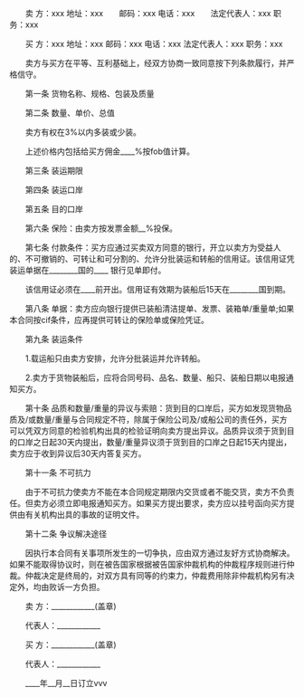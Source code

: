 
 　　卖 方：xxx 地址：xxx　　邮码：xxx 电话：xxx　　法定代表人：xxx 职务：xxx
 
 　　买 方：xxx 地址：xxx 邮码：xxx 电话：xxx 法定代表人：xxx 职务：xxx
 
 　　卖方与买方在平等、互利基础上，经双方协商一致同意按下列条款履行，并严格信守。
 
 　　第一条 货物名称、规格、包装及质量
 
 　　第二条 数量、单价、总值
 
 　　卖方有权在3%以内多装或少装。
 
 　　上述价格内包括给买方佣金____%按fob值计算。
 
 　　第三条 装运期限
 
 　　第四条 装运口岸
 
 　　第五条 目的口岸
 
 　　第六条 保险：由卖方按发票金额__%投保。
 
 　　第七条 付款条件：买方应通过买卖双方同意的银行，开立以卖方为受益人的、不可撤销的、可转让和可分割的、允许分批装运和转船的信用证。该信用证凭装运单据在________国的____ 银行见单即付。
 
 　　该信用证必须在____前开出。信用证有效期为装船后15天在________国到期。
 
 　　第八条 单据：卖方应向银行提供已装船清洁提单、发票、装箱单/重量单;如果本合同按cif条件，应再提供可转让的保险单或保险凭证。
 
 　　第九条 装运条件
 
 　　1.载运船只由卖方安排，允许分批装运并允许转船。
 
 　　2.卖方于货物装船后，应将合同号码、品名、数量、船只、装船日期以电报通知买方。
 
 　　第十条 品质和数量/重量的异议与索赔：货到目的口岸后，买方如发现货物品质及/或数量/重量与合同规定不符，除属于保险公司及/或船公司的责任外，买方可以凭双方同意的检验机构出具的检验证明向卖方提出异议。品质异议须于货到目的口岸之日起30天内提出，数量/重量异议须于货到目的口岸之日起15天内提出，卖方应于收到异议后30天内答复买方。
 
 　　第十一条 不可抗力
 
 　　由于不可抗力使卖方不能在本合同规定期限内交货或者不能交货，卖方不负责任。但卖方必须立即电报通知买方。如果买方提出要求，卖方应以挂号函向买方提供由有关机构出具的事故的证明文件。
 
 　　第十二条 争议解决途径
 
 　　因执行本合同有关事项所发生的一切争执，应由双方通过友好方式协商解决。如果不能取得协议时，则在被告国家根据被告国家仲裁机构的仲裁程序规则进行仲裁。仲裁决定是终局的，对双方具有同等的约束力，仲裁费用除非仲裁机构另有决定外，均由败诉一方负担。
 
 　　卖 方：____________(盖章)
 
 　　代表人：____________
 
 　　买 方：____________(盖章)
 
 　　代表人：____________
 
 　　____年__月__日订立vvv
 
 

 
 
 
 
 
  


  
 

  


  


  
 
 
 
 

